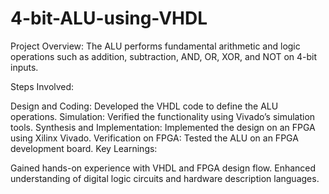 # 4-bit-ALU-using-VHDL

Project Overview:
The ALU performs fundamental arithmetic and logic operations such as addition, subtraction, AND, OR, XOR, and NOT on 4-bit inputs.

Steps Involved:

Design and Coding: Developed the VHDL code to define the ALU operations.
Simulation: Verified the functionality using Vivado’s simulation tools.
Synthesis and Implementation: Implemented the design on an FPGA using Xilinx Vivado.
Verification on FPGA: Tested the ALU on an FPGA development board.
Key Learnings:

Gained hands-on experience with VHDL and FPGA design flow.
Enhanced understanding of digital logic circuits and hardware description languages.

